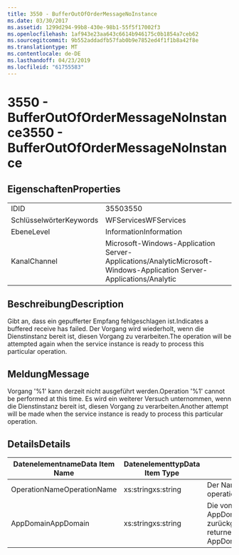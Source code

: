 ```yaml
---
title: 3550 - BufferOutOfOrderMessageNoInstance
ms.date: 03/30/2017
ms.assetid: 1299d294-99b8-430e-98b1-55f5f17002f3
ms.openlocfilehash: 1af943e23aa643c6614b946175c0b1854a7ceb62
ms.sourcegitcommit: 9b552addadfb57fab0b9e7852ed4f1f1b8a42f8e
ms.translationtype: MT
ms.contentlocale: de-DE
ms.lasthandoff: 04/23/2019
ms.locfileid: "61755583"
---
```

# <a name="3550---bufferoutofordermessagenoinstance"></a><span data-ttu-id="82c0f-102">3550 - BufferOutOfOrderMessageNoInstance</span><span class="sxs-lookup"><span data-stu-id="82c0f-102">3550 - BufferOutOfOrderMessageNoInstance</span></span>
## <a name="properties"></a><span data-ttu-id="82c0f-103">Eigenschaften</span><span class="sxs-lookup"><span data-stu-id="82c0f-103">Properties</span></span>  
  
|||  
|-|-|  
|<span data-ttu-id="82c0f-104">ID</span><span class="sxs-lookup"><span data-stu-id="82c0f-104">ID</span></span>|<span data-ttu-id="82c0f-105">3550</span><span class="sxs-lookup"><span data-stu-id="82c0f-105">3550</span></span>|  
|<span data-ttu-id="82c0f-106">Schlüsselwörter</span><span class="sxs-lookup"><span data-stu-id="82c0f-106">Keywords</span></span>|<span data-ttu-id="82c0f-107">WFServices</span><span class="sxs-lookup"><span data-stu-id="82c0f-107">WFServices</span></span>|  
|<span data-ttu-id="82c0f-108">Ebene</span><span class="sxs-lookup"><span data-stu-id="82c0f-108">Level</span></span>|<span data-ttu-id="82c0f-109">Information</span><span class="sxs-lookup"><span data-stu-id="82c0f-109">Information</span></span>|  
|<span data-ttu-id="82c0f-110">Kanal</span><span class="sxs-lookup"><span data-stu-id="82c0f-110">Channel</span></span>|<span data-ttu-id="82c0f-111">Microsoft-Windows-Application Server-Applications/Analytic</span><span class="sxs-lookup"><span data-stu-id="82c0f-111">Microsoft-Windows-Application Server-Applications/Analytic</span></span>|  
  
## <a name="description"></a><span data-ttu-id="82c0f-112">Beschreibung</span><span class="sxs-lookup"><span data-stu-id="82c0f-112">Description</span></span>  
 <span data-ttu-id="82c0f-113">Gibt an, dass ein gepufferter Empfang fehlgeschlagen ist.</span><span class="sxs-lookup"><span data-stu-id="82c0f-113">Indicates a buffered receive has failed.</span></span> <span data-ttu-id="82c0f-114">Der Vorgang wird wiederholt, wenn die Dienstinstanz bereit ist, diesen Vorgang zu verarbeiten.</span><span class="sxs-lookup"><span data-stu-id="82c0f-114">The operation will be attempted again when the service instance is ready to process this particular operation.</span></span>  
  
## <a name="message"></a><span data-ttu-id="82c0f-115">Meldung</span><span class="sxs-lookup"><span data-stu-id="82c0f-115">Message</span></span>  
 <span data-ttu-id="82c0f-116">Vorgang '%1' kann derzeit nicht ausgeführt werden.</span><span class="sxs-lookup"><span data-stu-id="82c0f-116">Operation '%1' cannot be performed at this time.</span></span> <span data-ttu-id="82c0f-117">Es wird ein weiterer Versuch unternommen, wenn die Dienstinstanz bereit ist, diesen Vorgang zu verarbeiten.</span><span class="sxs-lookup"><span data-stu-id="82c0f-117">Another attempt will be made when the service instance is ready to process this particular operation.</span></span>  
  
## <a name="details"></a><span data-ttu-id="82c0f-118">Details</span><span class="sxs-lookup"><span data-stu-id="82c0f-118">Details</span></span>  
  
|<span data-ttu-id="82c0f-119">Datenelementname</span><span class="sxs-lookup"><span data-stu-id="82c0f-119">Data Item Name</span></span>|<span data-ttu-id="82c0f-120">Datenelementtyp</span><span class="sxs-lookup"><span data-stu-id="82c0f-120">Data Item Type</span></span>|<span data-ttu-id="82c0f-121">Beschreibung</span><span class="sxs-lookup"><span data-stu-id="82c0f-121">Description</span></span>|  
|--------------------|--------------------|-----------------|  
|<span data-ttu-id="82c0f-122">OperationName</span><span class="sxs-lookup"><span data-stu-id="82c0f-122">OperationName</span></span>|<span data-ttu-id="82c0f-123">xs:string</span><span class="sxs-lookup"><span data-stu-id="82c0f-123">xs:string</span></span>|<span data-ttu-id="82c0f-124">Der Name des Vorgangs.</span><span class="sxs-lookup"><span data-stu-id="82c0f-124">The name of the operation.</span></span>|  
|<span data-ttu-id="82c0f-125">AppDomain</span><span class="sxs-lookup"><span data-stu-id="82c0f-125">AppDomain</span></span>|<span data-ttu-id="82c0f-126">xs:string</span><span class="sxs-lookup"><span data-stu-id="82c0f-126">xs:string</span></span>|<span data-ttu-id="82c0f-127">Die von AppDomain.CurrentDomain.FriendlyName zurückgegebene Zeichenfolge.</span><span class="sxs-lookup"><span data-stu-id="82c0f-127">The string returned by AppDomain.CurrentDomain.FriendlyName.</span></span>|
